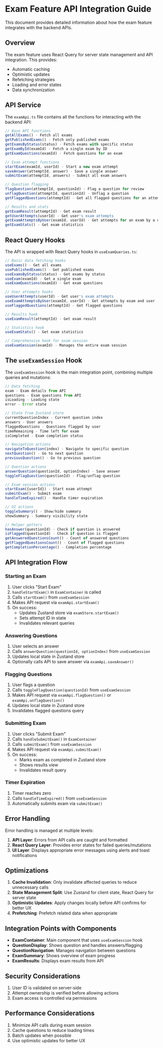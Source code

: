 # Exam Feature API Integration Guide

This document provides detailed information about how the exam feature integrates with the backend APIs.

## Overview

The exam feature uses React Query for server state management and API integration. This provides:

- Automatic caching
- Optimistic updates
- Refetching strategies
- Loading and error states
- Data synchronization

## API Service

The `examApi.ts` file contains all the functions for interacting with the backend API:

```typescript
// Base API functions
getAllExams() - Fetch all exams
getPublishedExams() - Fetch only published exams
getExamsByStatus(status) - Fetch exams with specific status
getExamById(examId) - Fetch a single exam by ID
getExamQuestions(examId) - Fetch questions for an exam

// Exam attempt functions
startExam(examId, userId) - Start a new exam attempt
saveAnswer(attemptId, answer) - Save a single answer
submitExam(attemptId, answers) - Submit all exam answers

// Question flagging
flagQuestion(attemptId, questionId) - Flag a question for review
unflagQuestion(attemptId, questionId) - Unflag a question
getFlaggedQuestions(attemptId) - Get all flagged questions for an attempt

// Results and stats
getExamResult(attemptId) - Get exam result
getUserAttempts(userId) - Get user's exam attempts
getExamAttemptsByUser(examId, userId) - Get attempts for an exam by a user
getExamStats() - Get exam statistics
```

## React Query Hooks

The API is wrapped with React Query hooks in `useExamQueries.ts`:

```typescript
// Basic data fetching hooks
useExams() - Get all exams
usePublishedExams() - Get published exams
useExamsByStatus(status) - Get exams by status
useExam(examId) - Get a single exam
useExamQuestions(examId) - Get exam questions

// User attempts hooks
useUserAttempts(userId) - Get user's exam attempts
useExamAttemptsByUser(examId, userId) - Get attempts by exam and user
useFlaggedQuestions(attemptId) - Get flagged questions

// Results hook
useExamResult(attemptId) - Get exam result

// Statistics hook
useExamStats() - Get exam statistics

// Comprehensive hook for exam session
useExamSession(examId) - Manages the entire exam session
```

## The `useExamSession` Hook

The `useExamSession` hook is the main integration point, combining multiple queries and mutations:

```typescript
// Data fetching
exam - Exam details from API
questions - Exam questions from API
isLoading - Loading state
error - Error state

// State from Zustand store
currentQuestionIndex - Current question index
answers - User answers
flaggedQuestions - Questions flagged by user
timeRemaining - Time left for exam
isCompleted - Exam completion status

// Navigation actions
navigateToQuestion(index) - Navigate to specific question
nextQuestion() - Go to next question
previousQuestion() - Go to previous question

// Question actions
answerQuestion(questionId, optionIndex) - Save answer
toggleFlagQuestion(questionId) - Flag/unflag question

// Exam session actions
startExam({userId}) - Start exam attempt
submitExam() - Submit exam
handleTimeExpired() - Handle timer expiration

// UI actions
toggleSummary() - Show/hide summary
showSummary - Summary visibility state

// Helper getters
hasAnswer(questionId) - Check if question is answered
isFlagged(questionId) - Check if question is flagged
getAnsweredQuestionsCount() - Count of answered questions
getFlaggedQuestionsCount() - Count of flagged questions
getCompletionPercentage() - Completion percentage
```

## API Integration Flow

### Starting an Exam

1. User clicks "Start Exam"
2. `handleStartExam()` in `ExamContainer` is called
3. Calls `startExam()` from `useExamSession`
4. Makes API request via `examApi.startExam()`
5. On success:
   - Updates Zustand store via `examStore.startExam()`
   - Sets attempt ID in state
   - Invalidates relevant queries

### Answering Questions

1. User selects an answer
2. Calls `answerQuestion(questionId, optionIndex)` from `useExamSession`
3. Updates local state in Zustand store
4. Optionally calls API to save answer via `examApi.saveAnswer()`

### Flagging Questions

1. User flags a question
2. Calls `toggleFlagQuestion(questionId)` from `useExamSession`
3. Makes API request via `examApi.flagQuestion()` or `examApi.unflagQuestion()`
4. Updates local state in Zustand store
5. Invalidates flagged questions query

### Submitting Exam

1. User clicks "Submit Exam"
2. Calls `handleSubmitExam()` in `ExamContainer`
3. Calls `submitExam()` from `useExamSession`
4. Makes API request via `examApi.submitExam()`
5. On success:
   - Marks exam as completed in Zustand store
   - Shows results view
   - Invalidates result query

### Timer Expiration

1. Timer reaches zero
2. Calls `handleTimeExpired()` from `useExamSession`
3. Automatically submits exam via `submitExam()`

## Error Handling

Error handling is managed at multiple levels:

1. **API Layer**: Errors from API calls are caught and formatted
2. **React Query Layer**: Provides error states for failed queries/mutations
3. **UI Layer**: Displays appropriate error messages using alerts and toast notifications

## Optimizations

1. **Cache Invalidation**: Only invalidate affected queries to reduce unnecessary calls
2. **State Management Split**: Use Zustand for client state, React Query for server state
3. **Optimistic Updates**: Apply changes locally before API confirms for better UX
4. **Prefetching**: Prefetch related data when appropriate

## Integration Points with Components

- **ExamContainer**: Main component that uses `useExamSession` hook
- **QuestionDisplay**: Shows question and handles answers/flagging
- **QuestionNavigation**: Manages navigation between questions
- **ExamSummary**: Shows overview of exam progress
- **ExamResults**: Displays exam results from API

## Security Considerations

1. User ID is validated on server-side
2. Attempt ownership is verified before allowing actions
3. Exam access is controlled via permissions

## Performance Considerations

1. Minimize API calls during exam session
2. Cache questions to reduce loading times
3. Batch updates when possible
4. Use optimistic updates for better UX
